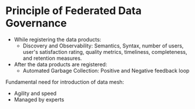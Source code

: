 # Principle of Federated Data Governance

* While registering the data products:
  * Discovery and Observability: Semantics, Syntax, number of users, user's satisfaction rating, quality metrics, timeliness, completeness, and retention measures.
* After the data products are registered:
  * Automated Garbage Collection: Positive and Negative feedback loop

Fundamental need for introduction of data mesh:

* Agility and speed
* Managed by experts
